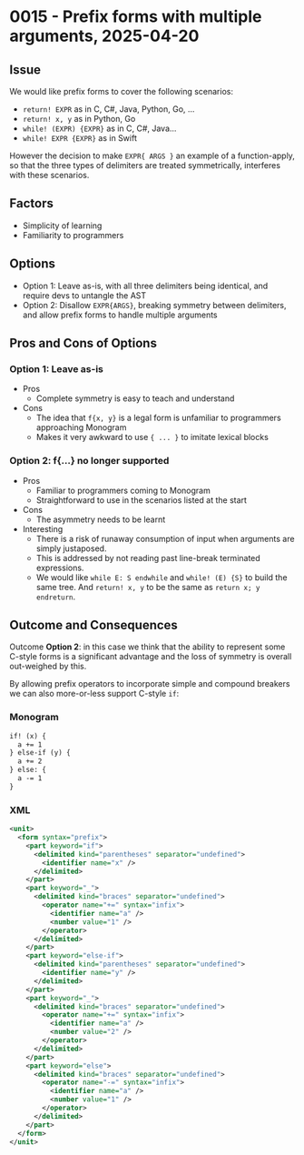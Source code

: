# 0015 - Prefix forms with multiple arguments, 2025-04-20

## Issue

We would like prefix forms to cover the following scenarios:

- `return! EXPR` as in C, C#, Java, Python, Go, ...
- `return! x, y` as in Python, Go
- `while! (EXPR) {EXPR}` as in C, C#, Java...
- `while! EXPR {EXPR}` as in Swift

However the decision to make `EXPR{ ARGS }` an example of a function-apply, so
that the three types of delimiters are treated symmetrically, interferes with
these scenarios.

## Factors

- Simplicity of learning
- Familiarity to programmers

## Options

- Option 1: Leave as-is, with all three delimiters being identical, and require
  devs to untangle the AST
- Option 2: Disallow `EXPR{ARGS}`, breaking symmetry between delimiters, and
  allow prefix forms to handle multiple arguments

## Pros and Cons of Options

### Option 1: Leave as-is

- Pros
  - Complete symmetry is easy to teach and understand
- Cons
  - The idea that `f{x, y}` is a legal form is unfamiliar to programmers
    approaching Monogram
  - Makes it very awkward to use `{ ... }` to imitate lexical blocks

### Option 2: f{...} no longer supported

- Pros
  - Familiar to programmers coming to Monogram
  - Straightforward to use in the scenarios listed at the start
- Cons
  - The asymmetry needs to be learnt
- Interesting
  - There is a risk of runaway consumption of input when arguments are
    simply justaposed.
  - This is addressed by not reading past line-break terminated expressions.
  - We would like `while E: S endwhile` and `while! (E) {S}` to build the 
    same tree. And `return! x, y` to be the same as `return x; y endreturn`.

## Outcome and Consequences

Outcome **Option 2**: in this case we think that the ability to represent
some C-style forms is a significant advantage and the loss of symmetry is
overall out-weighed by this. 

By allowing prefix operators to incorporate simple and compound breakers
we can also more-or-less support C-style `if`:

### Monogram
```txt
if! (x) {
  a += 1
} else-if (y) {
  a += 2
} else: {
  a -= 1
}
```

### XML
```xml
<unit>
  <form syntax="prefix">
    <part keyword="if">
      <delimited kind="parentheses" separator="undefined">
        <identifier name="x" />
      </delimited>
    </part>
    <part keyword="_">
      <delimited kind="braces" separator="undefined">
        <operator name="+=" syntax="infix">
          <identifier name="a" />
          <number value="1" />
        </operator>
      </delimited>
    </part>
    <part keyword="else-if">
      <delimited kind="parentheses" separator="undefined">
        <identifier name="y" />
      </delimited>
    </part>
    <part keyword="_">
      <delimited kind="braces" separator="undefined">
        <operator name="+=" syntax="infix">
          <identifier name="a" />
          <number value="2" />
        </operator>
      </delimited>
    </part>
    <part keyword="else">
      <delimited kind="braces" separator="undefined">
        <operator name="-=" syntax="infix">
          <identifier name="a" />
          <number value="1" />
        </operator>
      </delimited>
    </part>
  </form>
</unit>
```

